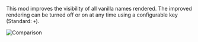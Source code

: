 This mod improves the visibility of all vanilla names rendered.
The improved rendering can be turned off or on at any time using a configurable key (Standard: ```+```).

![Comparison](https://cdn-raw.modrinth.com/data/pSfNeCCY/images/7d47f80a3cff1bd4ad0696c248edb92e1225a494.png)

